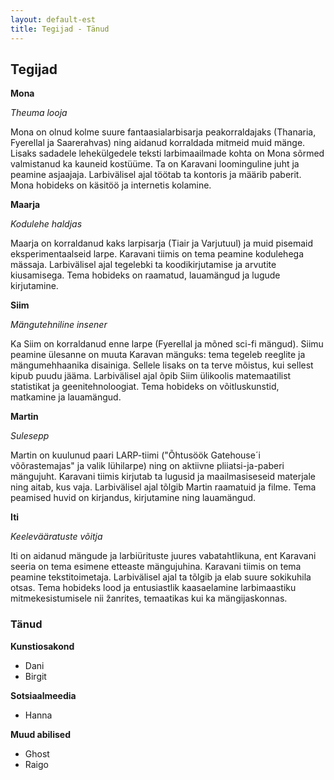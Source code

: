 ```yaml
---
layout: default-est
title: Tegijad - Tänud
---
```

## Tegijad

**Mona**

_Theuma looja_

Mona on olnud kolme suure fantaasialarbisarja peakorraldajaks (Thanaria, Fyerellal ja Saarerahvas) ning aidanud korraldada mitmeid muid mänge. Lisaks sadadele lehekülgedele teksti larbimaailmade kohta on Mona sõrmed valmistanud ka kauneid kostüüme. Ta on Karavani loominguline juht ja peamine asjaajaja. Larbivälisel ajal töötab ta kontoris ja määrib paberit. Mona hobideks on käsitöö ja internetis kolamine. 

**Maarja**

_Kodulehe haldjas_

Maarja on korraldanud kaks larpisarja (Tiair ja Varjutuul) ja muid pisemaid eksperimentaalseid larpe. Karavani tiimis on tema peamine kodulehega mässaja. Larbivälisel ajal tegelebki ta koodikirjutamise ja arvutite kiusamisega. Tema hobideks on raamatud, lauamängud ja lugude kirjutamine. 

**Siim**

_Mängutehniline insener_

Ka Siim on korraldanud enne larpe (Fyerellal ja mõned sci-fi mängud). Siimu peamine ülesanne on muuta Karavan mänguks: tema tegeleb reeglite ja mängumehhaanika disainiga. Sellele lisaks on ta terve mõistus, kui sellest kipub puudu jääma. Larbivälisel ajal õpib Siim ülikoolis matemaatilist statistikat ja geenitehnoloogiat. Tema hobideks on võitluskunstid, matkamine ja lauamängud. 

**Martin**

_Sulesepp_

Martin on kuulunud paari LARP-tiimi ("Õhtusöök Gatehouse´i võõrastemajas" ja valik lühilarpe) ning on aktiivne pliiatsi-ja-paberi mängujuht. Karavani tiimis kirjutab ta lugusid ja maailmasiseseid materjale ning aitab, kus vaja. Larbivälisel ajal tõlgib Martin raamatuid ja filme. Tema peamised huvid on kirjandus, kirjutamine ning lauamängud.

**Iti**

_Keelevääratuste võitja_

Iti on aidanud mängude ja larbiürituste juures vabatahtlikuna, ent Karavani seeria on tema esimene etteaste mängujuhina. Karavani tiimis on tema peamine tekstitoimetaja. Larbivälisel ajal ta tõlgib ja elab suure sokikuhila otsas. Tema hobideks lood ja entusiastlik kaasaelamine larbimaastiku mitmekesistumisele nii žanrites, temaatikas kui ka mängijaskonnas.

### Tänud

**Kunstiosakond**
* Dani
* Birgit

**Sotsiaalmeedia**
* Hanna

**Muud abilised**
* Ghost
* Raigo
